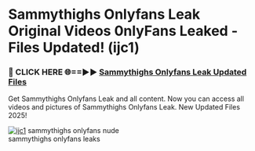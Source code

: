 # Sammythighs Onlyfans Leak Original Videos 0nlyFans Leaked - Files Updated! (ijc1)

<h3>🔴 CLICK HERE 🌐==►► <a href="https://tinyurl.com/x26r9saj" rel="nofollow">Sammythighs Onlyfans Leak Updated Files</a></h3>

Get Sammythighs Onlyfans Leak and all content. Now you can access all videos and pictures of Sammythighs Onlyfans Leak. New Updated Files 2025!

[![ijc1](https://i.imgur.com/LkgZPqh.gif)](https://tinyurl.com/x26r9saj)
sammythighs onlyfans nude<br>
sammythighs onlyfans leaks